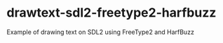 drawtext-sdl2-freetype2-harfbuzz
================================

Example of drawing text on SDL2 using FreeType2 and HarfBuzz